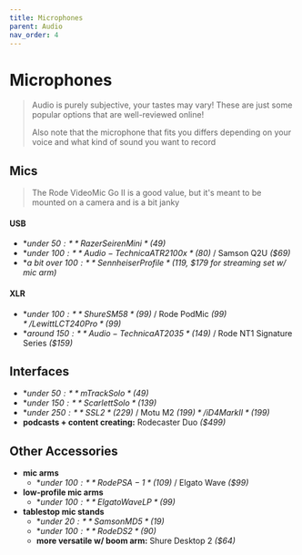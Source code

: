 ```yaml
---
title: Microphones
parent: Audio
nav_order: 4
---
```

# Microphones

> Audio is purely subjective, your tastes may vary! These are just some popular options that are well-reviewed online!
> 
> Also note that the microphone that fits you differs depending on your voice and what kind of sound you want to record

## Mics

> The Rode VideoMic Go II is a good value, but it's meant to be mounted on a camera and is a bit janky 

#### USB

- **under $50:** Razer Seiren Mini *($49)*
- **under $100:** Audio-Technica ATR2100x *($80)* / Samson Q2U *($69)*
- **a bit over $100:** Sennheiser Profile *($119, $179 for streaming set w/ mic arm)*

#### XLR

- **under $100:** Shure SM58 *($99)* / Rode PodMic *($99)* / Lewitt LCT 240 Pro *($99)*
- **around $150:** Audio-Technica AT2035 *($149)* / Rode NT1 Signature Series *($159)*

## Interfaces

- **under $50:** mTrack Solo *($49)*
- **under $150:** Scarlett Solo *($139)*
- **under $250:** SSL2 *($229)* / Motu M2 *($199)* / iD4 Mark II *($199)*
- **podcasts + content creating:** Rodecaster Duo *($499)*

## Other Accessories

- **mic arms** 
	- **under $100:** Rode PSA-1 *($109)* / Elgato Wave *($99)* 
- **low-profile mic arms**
	- **under $100:** Elgato Wave LP *($99)*
- **tablestop mic stands**
	- **under $20:** Samson MD5 *($19)*
	- **under $100:** Rode DS2 *($90)* 
	- **more versatile w/ boom arm:** Shure Desktop 2 *($64)*
